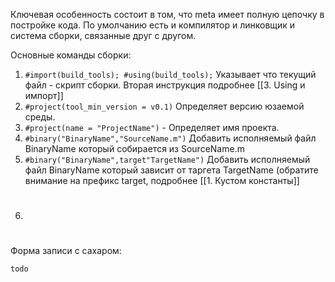 Ключевая особенность состоит в том, что meta имеет
полную цепочку в постройке кода. 
По умолчанию есть и компилятор и линковщик 
и система сборки, связанные друг с другом.

Основные команды сборки:
1) `#import(build_tools); #using(build_tools);` Указывает что текущий файл - скрипт сборки. Вторая инструкция подробнее [[3. Using и импорт]]
2) `#project(tool_min_version = v0.1)` Определяет версию юзаемой среды.
3) `#project(name = "ProjectName")` - Определяет имя проекта.
4) `#binary("BinaryName","SourceName.m")`
Добавить исполняемый файл BinaryName который собирается из SourceName.m
5) `#binary("BinaryName",target"TargetName")`
Добавить исполняемый файл  BinaryName который зависит от таргета TargetName (обратите внимание на префикс target, подробнее [[1. Кустом константы]]
6) #

Форма записи с сахаром:
```
todo
```